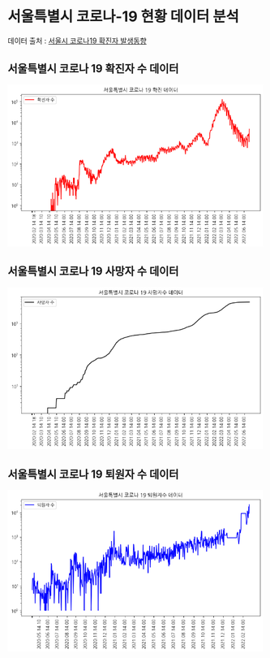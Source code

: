 # 서울특별시 코로나-19 현황 데이터 분석

데이터 출처 : [서울시 코로나19 확진자 발생동향](http://data.seoul.go.kr/dataList/OA-20461/S/1/datasetView.do)

## 서울특별시 코로나 19 확진자 수 데이터

![](img/Data%20of%20confirmed%20cases%20of%20COVID-19%20in%20Seoul.png)

## 서울특별시 코로나 19 사망자 수 데이터

![](img/Data%20of%20COVID-19%20deaths%20in%20Seoul.png)

## 서울특별시 코로나 19 퇴원자 수 데이터

![](img/Data%20of%20discharged%20patients%20from%20COVID-19%20in%20Seoul.png)
